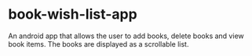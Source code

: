 # book-wish-list-app
An android app that allows the user to add books, delete books and view book items. The books are displayed as a scrollable list.
